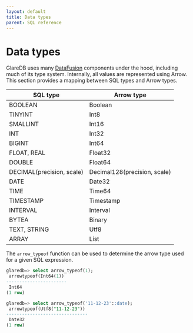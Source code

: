 ```yaml
---
layout: default
title: Data types
parent: SQL reference
---
```


# Data types

GlareDB uses many [DataFusion] components under the hood, including much of its type
system. Internally, all values are represented using Arrow. This section
provides a mapping between SQL types and Arrow types.

| SQL type                  | Arrow type                   |
| ------------------------- | ---------------------------- |
| BOOLEAN                   | Boolean                      |
| TINYINT                   | Int8                         |
| SMALLINT                  | Int16                        |
| INT                       | Int32                        |
| BIGINT                    | Int64                        |
| FLOAT, REAL               | Float32                      |
| DOUBLE                    | Float64                      |
| DECIMAL(precision, scale) | Decimal128(precision, scale) |
| DATE                      | Date32                       |
| TIME                      | Time64                       |
| TIMESTAMP                 | Timestamp                    |
| INTERVAL                  | Interval                     |
| BYTEA                     | Binary                       |
| TEXT, STRING              | Utf8                         |
| ARRAY                     | List                         |

The `arrow_typeof` function can be used to determine the arrow type used for a
given SQL expression.

```sql
glaredb=> select arrow_typeof(1);
 arrowtypeof(Int64(1))
-----------------------
 Int64
(1 row)

glaredb=> select arrow_typeof('11-12-23'::date);
 arrowtypeof(Utf8("11-12-23"))
-------------------------------
 Date32
(1 row)
```

[DataFusion]: https://arrow.apache.org/datafusion/user-guide/introduction.html
